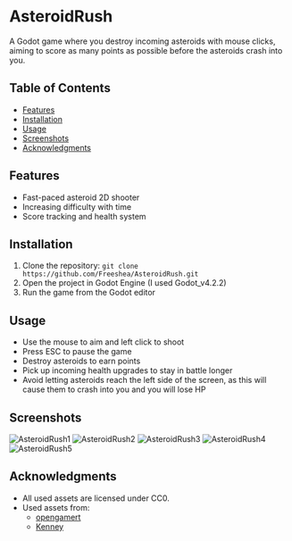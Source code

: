 # AsteroidRush
A Godot game where you destroy incoming asteroids with mouse clicks, aiming to score as many points as possible before the asteroids crash into you.

## Table of Contents
- [Features](#features)
- [Installation](#installation)
- [Usage](#usage)
- [Screenshots](#screenshots)
- [Acknowledgments](#acknowledgments)

## Features
- Fast-paced asteroid 2D shooter
- Increasing difficulty with time
- Score tracking and health system

## Installation
1. Clone the repository: `git clone https://github.com/Freeshea/AsteroidRush.git`
2. Open the project in Godot Engine (I used Godot_v4.2.2)
3. Run the game from the Godot editor

## Usage
- Use the mouse to aim and left click to shoot
- Press ESC to pause the game
- Destroy asteroids to earn points
- Pick up incoming health upgrades to stay in battle longer
- Avoid letting asteroids reach the left side of the screen, as this will cause them to crash into you and you will lose HP

## Screenshots
![AsteroidRush1](https://github.com/user-attachments/assets/3980132d-3bb5-4edf-a595-aa81e84b477b)
![AsteroidRush2](https://github.com/user-attachments/assets/d8f2aa14-061c-457b-89ea-470b3672b731)
![AsteroidRush3](https://github.com/user-attachments/assets/b0e88074-00ab-40d7-bfa7-47fd12547f0e)
![AsteroidRush4](https://github.com/user-attachments/assets/315f97ac-c016-42fd-88d1-9644632d3580)
![AsteroidRush5](https://github.com/user-attachments/assets/a549623c-5476-420d-a318-8b4a710cddaf)

## Acknowledgments
- All used assets are licensed under CC0.
- Used assets from:
  - [opengamert](https://opengameart.org/)
  - [Kenney](https://kenney.nl/assets)
